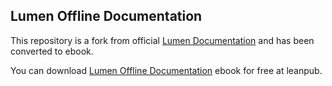 ## Lumen Offline Documentation

This repository is a fork from official [Lumen Documentation](https://github.com/laravel/lumen-docs) and has been converted to ebook.

You can download [Lumen Offline Documentation](https://leanpub.com/lumen-doc) ebook for free at leanpub.
